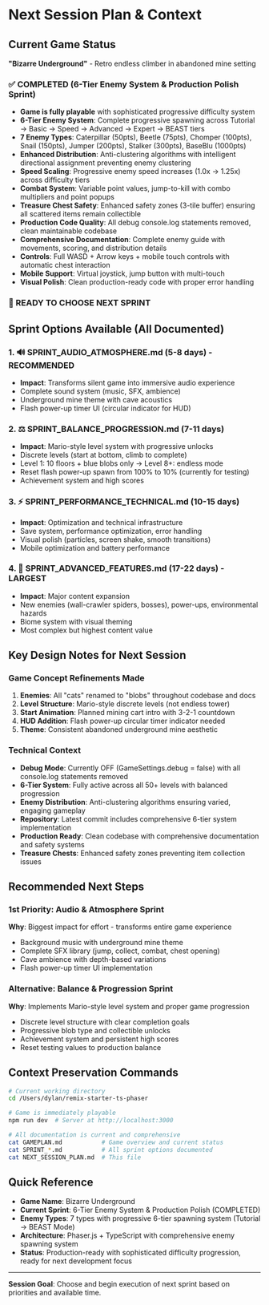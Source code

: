# Next Session Plan & Context

## Current Game Status
**"Bizarre Underground"** - Retro endless climber in abandoned mine setting

### ✅ COMPLETED (6-Tier Enemy System & Production Polish Sprint)
- **Game is fully playable** with sophisticated progressive difficulty system
- **6-Tier Enemy System**: Complete progressive spawning across Tutorial → Basic → Speed → Advanced → Expert → BEAST tiers
- **7 Enemy Types**: Caterpillar (50pts), Beetle (75pts), Chomper (100pts), Snail (150pts), Jumper (200pts), Stalker (300pts), BaseBlu (1000pts)
- **Enhanced Distribution**: Anti-clustering algorithms with intelligent directional assignment preventing enemy clustering
- **Speed Scaling**: Progressive enemy speed increases (1.0x → 1.25x) across difficulty tiers
- **Combat System**: Variable point values, jump-to-kill with combo multipliers and point popups
- **Treasure Chest Safety**: Enhanced safety zones (3-tile buffer) ensuring all scattered items remain collectible
- **Production Code Quality**: All debug console.log statements removed, clean maintainable codebase
- **Comprehensive Documentation**: Complete enemy guide with movements, scoring, and distribution details
- **Controls**: Full WASD + Arrow keys + mobile touch controls with automatic chest interaction
- **Mobile Support**: Virtual joystick, jump button with multi-touch
- **Visual Polish**: Clean production-ready code with proper error handling

### 🎯 READY TO CHOOSE NEXT SPRINT

## Sprint Options Available (All Documented)

### 1. 🔊 SPRINT_AUDIO_ATMOSPHERE.md (5-8 days) - RECOMMENDED
- **Impact**: Transforms silent game into immersive audio experience
- Complete sound system (music, SFX, ambience)
- Underground mine theme with cave acoustics
- Flash power-up timer UI (circular indicator for HUD)

### 2. ⚖️ SPRINT_BALANCE_PROGRESSION.md (7-11 days) 
- **Impact**: Mario-style level system with progressive unlocks
- Discrete levels (start at bottom, climb to complete)
- Level 1: 10 floors + blue blobs only → Level 8+: endless mode
- Reset flash power-up spawn from 100% to 10% (currently for testing)
- Achievement system and high scores

### 3. ⚡ SPRINT_PERFORMANCE_TECHNICAL.md (10-15 days)
- **Impact**: Optimization and technical infrastructure  
- Save system, performance optimization, error handling
- Visual polish (particles, screen shake, smooth transitions)
- Mobile optimization and battery performance

### 4. 🚀 SPRINT_ADVANCED_FEATURES.md (17-22 days) - LARGEST
- **Impact**: Major content expansion
- New enemies (wall-crawler spiders, bosses), power-ups, environmental hazards
- Biome system with visual theming
- Most complex but highest content value

## Key Design Notes for Next Session

### Game Concept Refinements Made
1. **Enemies**: All "cats" renamed to "blobs" throughout codebase and docs
2. **Level Structure**: Mario-style discrete levels (not endless tower)
3. **Start Animation**: Planned mining cart intro with 3-2-1 countdown
4. **HUD Addition**: Flash power-up circular timer indicator needed
5. **Theme**: Consistent abandoned underground mine aesthetic

### Technical Context
- **Debug Mode**: Currently OFF (GameSettings.debug = false) with all console.log statements removed
- **6-Tier System**: Fully active across all 50+ levels with balanced progression
- **Enemy Distribution**: Anti-clustering algorithms ensuring varied, engaging gameplay
- **Repository**: Latest commit includes comprehensive 6-tier system implementation
- **Production Ready**: Clean codebase with comprehensive documentation and safety systems
- **Treasure Chests**: Enhanced safety zones preventing item collection issues

## Recommended Next Steps

### 1st Priority: Audio & Atmosphere Sprint
**Why**: Biggest impact for effort - transforms entire game experience
- Background music with underground mine theme
- Complete SFX library (jump, collect, combat, chest opening)
- Cave ambience with depth-based variations
- Flash power-up timer UI implementation

### Alternative: Balance & Progression Sprint  
**Why**: Implements Mario-style level system and proper game progression
- Discrete level structure with clear completion goals
- Progressive blob type and collectible unlocks
- Achievement system and persistent high scores
- Reset testing values to production balance

## Context Preservation Commands

```bash
# Current working directory
cd /Users/dylan/remix-starter-ts-phaser

# Game is immediately playable
npm run dev  # Server at http://localhost:3000

# All documentation is current and comprehensive
cat GAMEPLAN.md           # Game overview and current status
cat SPRINT_*.md           # All sprint options documented
cat NEXT_SESSION_PLAN.md  # This file
```

## Quick Reference
- **Game Name**: Bizarre Underground
- **Current Sprint**: 6-Tier Enemy System & Production Polish (COMPLETED)
- **Enemy Types**: 7 types with progressive 6-tier spawning system (Tutorial → BEAST Mode)
- **Architecture**: Phaser.js + TypeScript with comprehensive enemy spawning system
- **Status**: Production-ready with sophisticated difficulty progression, ready for next development focus

---
**Session Goal**: Choose and begin execution of next sprint based on priorities and available time.